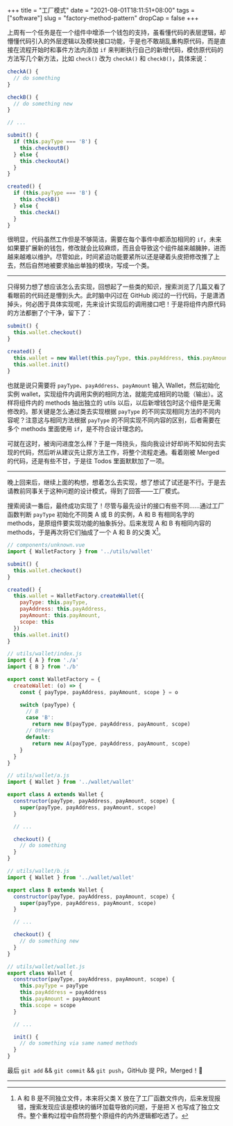 +++
title = "工厂模式"
date = "2021-08-01T18:11:51+08:00"
tags = ["software"]
slug = "factory-method-pattern"
dropCap = false
+++

上周有一个任务是在一个组件中增添一个钱包的支持，虽看懂代码的表层逻辑，却懵懂代码引入的外层逻辑以及模块接口功能，于是也不敢胡乱重构原代码，而是直接在流程开始时和事件方法内添加 `if` 来判断执行自己的新增代码，模仿原代码的方法写几个新方法，比如 `check()` 改为 `checkA()` 和 `checkB()`，具体来说：

```js
checkA() {
  // do something
}

checkB() {
  // do something new
}

// ...

submit() {
  if (this.payType === 'B') {
    this.checkoutB()
  } else {
    this.checkoutA()
  }
}

created() {
  if (this.payType === 'B') {
    this.checkB()
  } else {
    this.checkA()
  }
}
```

很明显，代码虽然工作但是不够简洁，需要在每个事件中都添加相同的 `if`，未来如果要扩展新的钱包，修改就会比较麻烦，而且会导致这个组件越来越臃肿，进而越来越难以维护。尽管如此，时间紧迫功能要紧所以还是硬着头皮把修改推了上去，然后自然地被要求抽出单独的模块，写成一个类。

---

只得努力想了想应该怎么去实现，回想起了一些类的知识，搜索浏览了几篇又看了看眼前的代码还是懵到头大。此时脑中闪过在 GitHub 阅过的一行代码，于是潇洒掉头，何必困于具体实现呢，先来设计实现后的调用接口吧！于是将组件内原代码的方法都删了个干净，留下了：

```js
submit() {
  this.wallet.checkout()
}

created() {
  this.wallet = new Wallet(this.payType, this.payAddress, this.payAmount)
  this.wallet.init()
}
```

也就是说只需要将 `payType`、`payAddress`、`payAmount` 输入 Wallet，然后初始化实例 wallet，实现组件内调用实例的相同方法，就能完成相同的功能（输出）。这样将组件内的 methods 抽出独立的 utils 以后，以后新增钱包时这个组件是无需修改的。那关键是怎么通过类去实现根据 `payType` 的不同实现相同方法的不同内容呢？注意这与相同方法根据 `payType` 的不同实现不同内容的区别，后者需要在多个 methods 里面使用 `if`，是不符合设计理念的。

可就在这时，被询问进度怎么样？于是一阵挠头，指向我设计好却尚不知如何去实现的代码，然后听从建议先让原方法工作，将整个流程走通。看着刚被 Merged 的代码，还是有些不甘，于是往 Todos 里面默默加了一项。

---

晚上回来后，继续上面的构想，想着怎么去实现，想了想试了试还是不行。于是去请教前同事关于这种问题的设计模式，得到了回答——工厂模式。

搜索阅读一番后，最终成功实现了！尽管与最先设计的接口有些不同……通过工厂函数判断 `payType` 初始化不同类 A 或 B 的实例，A 和 B 有相同名字的 methods，是原组件要实现功能的抽象拆分。后来发现 A 和 B 有相同内容的 methods，于是再次将它们抽成了一个 A 和 B 的父类 X[^1]。

```js
// components/unknown.vue
import { WalletFactory } from '../utils/wallet'

submit() {
  this.wallet.checkout()
}

created() {
  this.wallet = WalletFactory.createWallet({
    payType: this.payType,
    payAddress: this.payAddress,
    payAmount: this.payAmount,
    scope: this
  })
  this.wallet.init()
}
```

```js
// utils/wallet/index.js
import { A } from './a'
import { B } from './b'

export const WalletFactory = {
  createWallet: (o) => {
    const { payType, payAddress, payAmount, scope } = o

    switch (payType) {
      // B
      case 'B':
        return new B(payType, payAddress, payAmount, scope)
      // Others
      default:
        return new A(payType, payAddress, payAmount, scope)
    }
  }
}
```

```js
// utils/wallet/a.js
import { Wallet } from '../wallet/wallet'

export class A extends Wallet {
  constructor(payType, payAddress, payAmount, scope) {
    super(payType, payAddress, payAmount, scope)
  }

  // ...

  checkout() {
    // do something
  }
}
```

```js
// utils/wallet/b.js
import { Wallet } from '../wallet/wallet'

export class B extends Wallet {
  constructor(payType, payAddress, payAmount, scope) {
    super(payType, payAddress, payAmount, scope)
  }

  // ...

  checkout() {
    // do something new
  }
}
```

```js
// utils/wallet/wallet.js
export class Wallet {
  constructor(payType, payAddress, payAmount, scope) {
    this.payType = payType
    this.payAddress = payAddress
    this.payAmount = payAmount
    this.scope = scope
  }

  // ...

  init() {
    // do something via same named methods
  }
}
```

最后 `git add` && `git commit` && `git push`，GitHub 提 PR，Merged！🥳

---

[^1]: A 和 B 是不同独立文件，本来将父类 X 放在了工厂函数文件内，后来发现报错，搜索发现应该是模块的循环加载导致的问题，于是把 X 也写成了独立文件。整个重构过程中自然将整个原组件的内外逻辑都吃透了。

